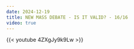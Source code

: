 ```yaml
---
date: 2024-12-19
title: NEW MASS DEBATE - IS IT VALID? - 16/16
video: true
---
```



{{< youtube 4ZXgJy9k9Lw >}}

